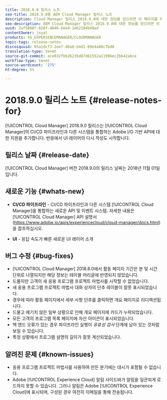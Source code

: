 ```yaml
---
title: 2018.9.0 릴리스 노트
seo-title: 2018.9.0용 AEM Cloud Manager 릴리스 노트
description: Cloud Manager 릴리스 2018.9.0에 대한 정보를 얻으려면 이 페이지를 따르십시오.
seo-description: AEM Cloud Manager 릴리스 2018.9.0에 대한 정보를 얻으려면 이 페이지를 따르십시오.
uuid: 3af5808f-828f-4846-bee4-1e62194b48ad
contentOwner: jsyal
products: SG_EXPERIENCEMANAGER/CLOUDMANAGER
topic-tags: release-notes
discoiquuid: 85a1dcf3-2eef-4ba8-b4d1-09e4a88c7bd0
translation-type: tm+mt
source-git-commit: ace032fbb26235d87d61552a11996ec2bb42abce
workflow-type: tm+mt
source-wordcount: '275'
ht-degree: 5%

---
```



# 2018.9.0 릴리스 노트 {#release-notes-for}

[!UICONTROL Cloud Manager] 2018.9.0 릴리스는 [!UICONTROL Cloud Manager]의 CI/CD 파이프라인과 다른 시스템을 통합하는 Adobe I/O 기반 API에 대한 지원을 추가합니다. 반응에서 UI 레이어의 다시 작성도 시작합니다.

## 릴리스 날짜 {#release-date}

[!UICONTROL Cloud Manager] 버전 2018.9.0의 릴리스 날짜는 2018년 11월 01일입니다.

## 새로운 기능 {#whats-new}

* **CI/CD 파이프라인**  - CI/CD 파이프라인과 다른 시스템 [!UICONTROL Cloud Manager]을 통합하는 새로운 API 및 이벤트 시스템. 자세한 내용은 [!UICONTROL Cloud Manager] API 설명서(https://www.adobe.io/apis/experiencecloud/cloud-manager/docs.html)을 참조하십시오.

* **UI**  - 응답 속도가 빠른 새로운 UI 레이어 소개

## 버그 수정 {#bug-fixes}

* [!UICONTROL Cloud Manager] 2018.8.0에서 활동 페이지 기간은 분 및 시간 단위로 나열되지만 해당 정보는 테이블 머리글에 반영되지 않았습니다.
* 드물지만 고객이 새 응용 프로그램 프로젝트 마법사를 시작할 수 없었습니다.
* 새 응용 프로그램 프로젝트 마법사 대화 상자의 단추 레이블이 잘못 표시되었습니다.
* 경우에 따라 활동 페이지에서 세부 사항 단추를 클릭하면 개요 페이지로 리디렉션됩니다.
* 드물고 예기치 않은 일부 상황으로 인해 개요 페이지에 카드가 누락되었습니다.
* 모든 고객의 프로그램 목록 페이지에 자산 아이콘이 표시되었습니다.
* 백 엔드 오류가 있는 경우 파이프라인 실행이 *유효성 검사* 단계에 남아 있는 것처럼 보일 수 있습니다.
* 특정 상황에서 프로그램 설명의 길이가 잘못 계산되었습니다.

## 알려진 문제 {#known-issues}

* 응용 프로그램 프로젝트 마법사를 사용하여 만든 분기에는 대시가 포함될 수 없습니다.
* Adobe [!UICONTROL Experience Cloud] 알림 사이드바가 알림을 일관되게 로드하지 못할 수 있습니다. 그러나 알림은 Adobe [!UICONTROL Experience Cloud]에 표시되며, 구성된 경우 여전히 이메일을 통해 전송됩니다.

